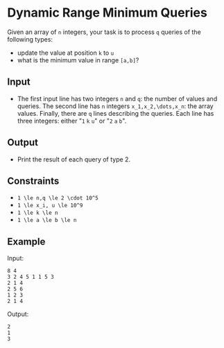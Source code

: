 # Dynamic Range Minimum Queries 

Given an array of ```n``` integers, your task is to process ```q``` queries of the following types:

- update the value at position ```k``` to ```u```
- what is the minimum value in range ```[a,b]```?

## Input
- The first input line has two integers ```n``` and ```q```: the number of values and queries.
The second line has ```n``` integers ```x_1,x_2,\dots,x_n```: the array values.
Finally, there are ```q``` lines describing the queries. Each line has three integers: either "```1``` ```k``` ```u```" or "```2``` ```a``` ```b```".
## Output
- Print the result of each query of type 2.
## Constraints

- ```1 \le n,q \le 2 \cdot 10^5```
- ```1 \le x_i, u \le 10^9```
- ```1 \le k \le n```
- ```1 \le a \le b \le n```

## Example
Input:
```
8 4
3 2 4 5 1 1 5 3
2 1 4
2 5 6
1 2 3
2 1 4
```

Output:
```
2
1
3
```
